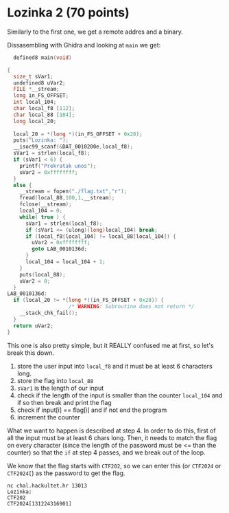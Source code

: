 # Lozinka 2 (70 points)

Similarly to the first one, we get a remote addres and a binary.

Dissasembling with Ghidra and looking at `main` we get:

```c
  defined8 main(void)

{
  size_t sVar1;
  undefined8 uVar2;
  FILE *__stream;
  long in_FS_OFFSET;
  int local_104;
  char local_f8 [112];
  char local_88 [104];
  long local_20;
  
  local_20 = *(long *)(in_FS_OFFSET + 0x28);
  puts("Lozinka: ");
  __isoc99_scanf(&DAT_0010200e,local_f8);
  sVar1 = strlen(local_f8);
  if (sVar1 < 6) {
    printf("Prekratak unos");
    uVar2 = 0xffffffff;
  }
  else {
    __stream = fopen("./flag.txt","r");
    fread(local_88,100,1,__stream);
    fclose(__stream);
    local_104 = 0;
    while( true ) {
      sVar1 = strlen(local_f8);
      if (sVar1 <= (ulong)(long)local_104) break;
      if (local_f8[local_104] != local_88[local_104]) {
        uVar2 = 0xffffffff;
        goto LAB_0010136d;
      }
      local_104 = local_104 + 1;
    }
    puts(local_88);
    uVar2 = 0;
  }
LAB_0010136d:
  if (local_20 != *(long *)(in_FS_OFFSET + 0x28)) {
                    /* WARNING: Subroutine does not return */
    __stack_chk_fail();
  }
  return uVar2;
}
```

This one is also pretty simple, but it REALLY confused me at first, so let's break this down.

1. store the user input into `local_f8` and it must be at least 6 characters long.
2. store the flag into `local_88`
3. `sVar1` is the length of our input
4. check if the length of the input is smaller than the counter `local_104` and if so then break and print the flag
5. check if input[i] == flag[i] and if not end the program
6. increment the counter

What we want to happen is described at step 4. In order to do this, first of all the input must be at least 6 chars long. Then, it needs to match the flag on every character (since the length of the password must be <= than the counter) so that the `if` at step 4 passes, and we break out of the loop. 

We know that the flag starts with `CTF202`, so we can enter this (or `CTF2024` or `CTF2024[`) as the password to get the flag.

```
nc chal.hackultet.hr 13013
Lozinka:
CTF202
CTF2024[131224316901]
```
